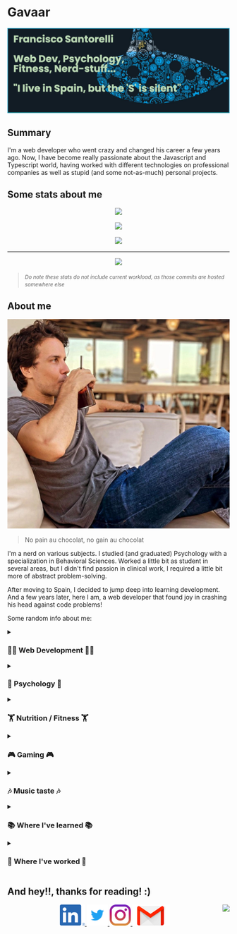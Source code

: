 # Gavaar

<img src="./assets/header.png">

## Summary

I'm a web developer who went crazy and changed his career a few years ago. Now, I have become really passionate about the Javascript and Typescript world, having worked with different technologies on professional companies as well as stupid (and some not-as-much) personal projects.

## Some stats about me
<p align="center"><img src="https://github-readme-stats.vercel.app/api/top-langs/?username=gavaar&layout=compact"></p>
<p align="center"><img src="https://github-readme-stats.vercel.app/api?username=gavaar&count_private=true&show_icons=true&theme=gotham"></p>
<p align="center"><img src="https://stackoverflow-card.vercel.app/?userID=10121165&theme=stackoverflow-dark">
</p>
<hr>
<p align="center"><img src="https://github-profile-trophy.vercel.app/?username=gavaar&theme=discord"></p>

> <small>*Do note these stats do not include current workload, as those commits are hosted somewhere else*</small>

## About me

<p align="center">
    <img src="./assets/me_sitting.jpg">
</p>

> No pain au chocolat, no gain au chocolat

I'm a nerd on various subjects. I studied (and graduated) Psychology with a specialization in Behavioral Sciences. Worked a little bit as student in several areas, but I didn't find passion in clinical work, I required a little bit more of abstract problem-solving.

After moving to Spain, I decided to jump deep into learning development. And a few years later, here I am, a web developer that found joy in crashing his head against code problems!

Some random info about me:

<!-- WEB DEVELOPMENT -->
<details>
<summary><h3>👨‍💻&nbsp;Web Development&nbsp;👨‍💻</h3></summary>
After I got my head wrapped around the idea of having to learn to code. I went into <a href="https://codecademy.com">codecademy</a> and started doing the HTML, CSS and Javascript courses. Then I applied in coursera to a <a href="https://www.coursera.org/specializations/full-stack-mobile-app-development">MEAN stack basic initiation course</a> (Mongo, Angular, Express, Node), and started dwabbling around with my newfound knowledge in some personal projects, and later some quick freelance work, fixing components and sometimes creating new ones.

I learned <img height="16px" src='https://cdn.jsdelivr.net/gh/devicons/devicon/icons/html5/html5-original.svg'> HTML, <img height="16px" src='https://cdn.jsdelivr.net/gh/devicons/devicon/icons/css3/css3-original.svg'> CSS, <img height="16px" src='https://cdn.jsdelivr.net/gh/devicons/devicon/icons/javascript/javascript-original.svg'> Javascript
, <img height="16px" src='https://cdn.jsdelivr.net/gh/devicons/devicon/icons/typescript/typescript-original.svg'> Typescript, <img height="16px" src='https://cdn.jsdelivr.net/gh/devicons/devicon/icons/express/express-original.svg'> Express, <img height="16px" src='https://cdn.jsdelivr.net/gh/devicons/devicon/icons/angularjs/angularjs-original.svg'> Angular and some <img height="16px" src='https://cdn.jsdelivr.net/gh/devicons/devicon/icons/nodejs/nodejs-original.svg'> Node in a very basic level before landing my first professional job.
</details>

<!-- PSYCHOLOGY -->
<details>
<summary><h3>🧠&nbsp;Psychology&nbsp;🧠</h3></summary>
Even though I did not enjoy the professional aspects of Psychology, I did really enjoy learning about behavioral sciences and all-things related to human behavior. Human consumer behavior and human biological impulses and it's effects on psychology and sociology are things that to this day catches my interest. Currently, I'm trying to summarize all I have learned (without citing or academic-related stuff) in a single place in which I can update what I find with the latest information on Human Behavior.
</details>

<!-- NUTRITION / FITNESS -->
<details>
<summary><h3>🏋️&nbsp;Nutrition / Fitness&nbsp;🏋️</h3></summary>
This is another area in which I did not think I'd end up diving into. I started learning about this for the wrong purposes (trying to look better, etc). But down the road have learned a lot about nutrition, exercising, the ways muscles develop in different areas (energy / mechanical), and how eating one thing or another affects your ability to deliver in other very-unrelated areas. Glycemic index / Insulin response / Fasting, etc. As the day of this writing: I'm trying to live a life with a <a href="https://en.wikipedia.org/wiki/Low-carbohydrate_diet">low-carb diet</a> (it's not a 0-carb diet though), and a heavy focus on strength-training (meaning, getting them muscles harder, not bigger).
</details>

<!-- GAMING -->
<details>
<summary><h3>🎮&nbsp;Gaming&nbsp;🎮</h3></summary>
I have played games since I have memory. This is all my dad's fault. Also, I do think games helped me develop my cognitive abilities so I think I will be gaming until I die. In this sense: at the time of this writing, you cand find me playing stuff like Stardew Valley, Dota2, Age of Empires IV, Elden Ring, and what not.

<p align="center">
    <a href="https://steamcommunity.com/id/oxspit/" target="_blank"><img src="https://steamcard.vercel.app/card/76561198046962759/en,badge,group" alt="76561198046962759"/></a>
</p>
</details>

<!-- MUSIC -->
<details>
<summary><h3>🎶&nbsp;Music taste&nbsp;🎶</h3></summary>

Lately I've been going crazy about festivals. So, if possible, I'd like to attend as many as I can in the coming years. Here's some of the things I've been listening to:

<p align="center">
    <a href="https://open.spotify.com/user/22f7dtvpctgyabn5z2vlunwty?si=6c09e6e003bf440e"><img src="https://spotify-recently-played-readme.vercel.app/api?user=22f7dtvpctgyabn5z2vlunwty&unique=true&count=5&width=700"></a>
</p>
</details>

<!-- EDUCATION -->
<details>
<summary><h3>📚&nbsp;Where I've learned&nbsp;📚</h3></summary>

<img width="100" align="left" src="./assets/ucv.png">
<p>
    <strong>Bachelors in Psychology (2012-2017)</strong>
    <p>Five year career plan, for which three correspond to general knowledge, and the last two were for the specialization of Behavioral Sciences. Including internship, social services, and a dissertation.</p>
</p>
<hr/>

<img width="100" align="left" src="./assets/coursera_logo.png">
<p>
    <strong>Online Specialization on Mean Stack (Angular) (2018-2019)</strong>
    <p>Online specialization on the Mean stack focused on Angular, given by the Hong Kong University through the Coursera platform. It included Ionic and Nativescript at the moment, but right now these techs have evolved to the point to being very user-friendly. Now they also include a React alternative on their spec.</p>
</p>
</details>

<!-- PROFESSIONAL EXPERIENCE -->
<details>
<summary><h3>🔧&nbsp;Where I've worked&nbsp;🔧</h3></summary>

<img width="100" align="left" src="https://media-exp1.licdn.com/dms/image/C560BAQExMLSWu8uaLQ/company-logo_200_200/0/1656677699986?e=1666224000&v=beta&t=C-nEDAXmDy3bQ9HikgFytEzp8S0BkiIvuZjfcR6qr0I">
<p>
    <strong><a href="https://www.dynatrace.com/">Dynatrace</a> (Jul 2022 - Curent)</strong>
    <p>
        &nbsp;&nbsp;&nbsp;&nbsp;
        <img height="16px" src='https://cdn.jsdelivr.net/gh/devicons/devicon/icons/html5/html5-original.svg'>&nbsp;
        <img height="16px" src='https://cdn.jsdelivr.net/gh/devicons/devicon/icons/css3/css3-original.svg'>&nbsp;
        <img height="16px" src='https://cdn.jsdelivr.net/gh/devicons/devicon/icons/typescript/typescript-original.svg'>&nbsp;
        <img height="16px" src='https://cdn.jsdelivr.net/gh/devicons/devicon/icons/angularjs/angularjs-original.svg'>&nbsp;
    </p>
    <p>Learning and growing!</p>
</p>

<hr/>
<img width="100" align="left" src="https://media-exp1.licdn.com/dms/image/C4D0BAQEhRedsZaUuIw/company-logo_200_200/0/1625217514823?e=1666224000&v=beta&t=b8M63sdwDw0JQSzI5dIvDoFletMWgvBbpWZ9CCnqddI">
<p>
    <strong><a href="https://platform161.com/">Platform161 (Verve-DSP)</a> (Jul 2019 - Jun 2022)</strong>
    <p>
        &nbsp;&nbsp;&nbsp;&nbsp;
        <img height="16px" src='https://cdn.jsdelivr.net/gh/devicons/devicon/icons/html5/html5-original.svg'>&nbsp;
        <img height="16px" src='https://cdn.jsdelivr.net/gh/devicons/devicon/icons/css3/css3-original.svg'>&nbsp;
        <img height="16px" src='https://cdn.jsdelivr.net/gh/devicons/devicon/icons/typescript/typescript-original.svg'>&nbsp;
        <img height="16px" src='https://cdn.jsdelivr.net/gh/devicons/devicon/icons/angularjs/angularjs-original.svg'>&nbsp;
        <img height="16px" src='https://cdn.jsdelivr.net/gh/devicons/devicon/icons/ruby/ruby-original.svg'>&nbsp;
        <img height="16px" src='https://cdn.jsdelivr.net/gh/devicons/devicon/icons/rails/rails-plain.svg'>&nbsp;
    </p>
    <p>Tried to help improving here and there with things like virtual scrolls (IntersectionObserver API), custom state management. One of the best teams I've worked with, and a place where I could learn and put a lot of my knowledge to the table.</p>
</p>

<hr/>

<img width="100" align="left" src="https://media-exp1.licdn.com/dms/image/C4E0BAQFxRsyWJO_h5w/company-logo_200_200/0/1656914285439?e=1666828800&v=beta&t=fDToN1fJsT-KLn6EdMHHYHza96WZPpLmayZEEmpUuXw">
<p>
    <strong><a href="https://ibermatica.com/">Ibermatica (Dec 2018 - Jun 2019)</strong>
    <p>
        &nbsp;&nbsp;&nbsp;&nbsp;
        <img height="16px" src='https://cdn.jsdelivr.net/gh/devicons/devicon/icons/html5/html5-original.svg'>&nbsp;
        <img height="16px" src='https://cdn.jsdelivr.net/gh/devicons/devicon/icons/css3/css3-original.svg'>&nbsp;
        <img height="16px" src='https://cdn.jsdelivr.net/gh/devicons/devicon/icons/typescript/typescript-original.svg'>&nbsp;
        <img height="16px" src='https://cdn.jsdelivr.net/gh/devicons/devicon/icons/angularjs/angularjs-original.svg'>&nbsp;
        <img height="16px" src='https://cdn.jsdelivr.net/gh/devicons/devicon/icons/ruby/ruby-original.svg'>&nbsp;
        <img height="16px" src='https://cdn.jsdelivr.net/gh/devicons/devicon/icons/rails/rails-plain.svg'>&nbsp;
    </p>
    <p>One of the best teams in which I could develop my skills. Amazing PO / Lead, amazing relationship with the interested parties (Equifax, in this case), and a lot of responsibility give to someone (me) willing to go the extra distance for the sake of learning. I did learn a lot and I think we both ended up valuing our relationship a lot. I still think this has been of the most supportive environments in which to develop myself</p>
</p>

<hr/>

<img width="100" align="left" src="https://media-exp1.licdn.com/dms/image/C4D0BAQEH_w86zZeZBQ/company-logo_200_200/0/1610473843797?e=1666828800&v=beta&t=RG4wIGhC1OByePhhV6Rd7nUNb-xK3eKDgYs9lXQuun4">
<p>
    <strong><a href="https://voiping.es/">Voiping US</a> (Jul 2018 - Dec 2018)</strong>
    <p>
        &nbsp;&nbsp;&nbsp;&nbsp;
        <img height="16px" src='https://cdn.jsdelivr.net/gh/devicons/devicon/icons/html5/html5-original.svg'>&nbsp;
        <img height="16px" src='https://cdn.jsdelivr.net/gh/devicons/devicon/icons/css3/css3-original.svg'>&nbsp;
        <img height="16px" src='https://cdn.jsdelivr.net/gh/devicons/devicon/icons/typescript/typescript-original.svg'>&nbsp;
        <img height="16px" src='https://cdn.jsdelivr.net/gh/devicons/devicon/icons/angularjs/angularjs-original.svg'>&nbsp;
    </p>
    <p>First developer job in Spain!. Very grateful with my former Tech Lead, thanks to him and the team I dived into I had one of the bests starts I could ask for in this world.</p>
</p>

</details>

## And hey!!, thanks for reading! :)
<p align="center">
    <a href="https://www.linkedin.com/in/oxspit/">
        <img src="./assets/linkedin.png" height="48" alt="Follow Gavaar on LinkedIn" title="Follow Gavaar on LinkedIn"/>
    </a>
    <a href="https://www.linkedin.com/in/oxspit/">
        <img src="./assets/twitter.svg" height="48" alt="Follow Gavaar on Twitter" title="Follow Gavaar on Twitter"/>
    </a>
    <a href="https://www.instagram.com/oxspit/">
        <img src="./assets/instagram.svg" height="48" alt="Follow Gavaar on Instagram" title="Follow Gavaar on Instagram"/>
    </a>
    <a href="mailto:gavaar@gmail.com">
        <img src="./assets/gmail.png" height="48" alt="Send Gavaar an email" title="oxspit@gmail.com">
    </a>
    <img align="right" src="https://komarev.com/ghpvc/?username=gavaar">
</p>
